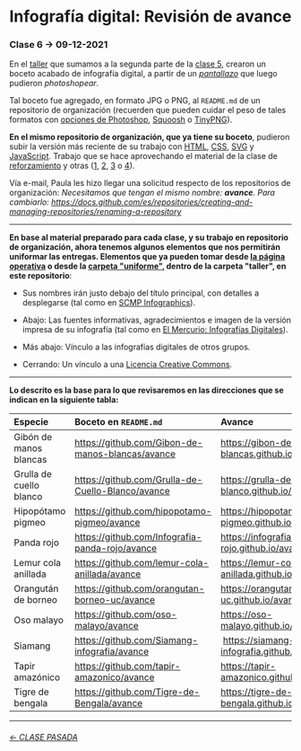 # Infografía digital: Revisión de avance

### Clase 6 → 09-12-2021

En el [taller](https://github.com/profesorfaco/infografia/tree/main/taller) que sumamos a la segunda parte de la [clase 5](https://github.com/profesorfaco/infografia/tree/main/clase-5), crearon un boceto acabado de infografía digital, a partir de un [*pantallazo*](https://www.site-shot.com/) que luego pudieron *photoshopear*.

Tal boceto fue agregado, en formato JPG o PNG, al `README.md` de un repositorio de organización (recuerden que pueden cuidar el peso de tales formatos con [opciones de Photoshop](https://helpx.adobe.com/es/photoshop-elements/using/optimizing-images.html), [Squoosh](https://squoosh.app/) o [TinyPNG](https://tinypng.com/)).  

**En el mismo repositorio de organización, que ya tiene su boceto**, pudieron subir la versión más reciente de su trabajo con [HTML](https://developer.mozilla.org/es/docs/Web/HTML), [CSS](https://developer.mozilla.org/es/docs/Web/CSS), [SVG](https://developer.mozilla.org/es/docs/Web/SVG) y [JavaScript](https://jsparagatos.com/). Trabajo que se hace aprovechando el material de la clase de [reforzamiento](https://profesorfaco.github.io/infografia/reforzamiento/) y otras ([1](https://github.com/profesorfaco/infografia/tree/main/clase-1), [2](https://github.com/profesorfaco/infografia/tree/main/clase-2), [3](https://github.com/profesorfaco/infografia/tree/main/clase-3) o [4](https://github.com/profesorfaco/infografia/tree/main/clase-4)).

Vía e-mail, Paula les hizo llegar una solicitud respecto de los repositorios de organización: *Necesitamos que tengan el mismo nombre: **avance**. Para cambiarlo: https://docs.github.com/es/repositories/creating-and-managing-repositories/renaming-a-repository*

- - - - - - - 

**En base al material preparado para cada clase, y su trabajo en repositorio de organización, ahora tenemos algunos elementos que nos permitirán uniformar las entregas. Elementos que ya pueden tomar desde [la página operativa](https://profesorfaco.github.io/infografia/taller/uniforme/) o desde la [carpeta "uniforme"](https://github.com/profesorfaco/infografia/tree/main/taller/uniforme), dentro de la carpeta "taller", en este repositorio**:

- Sus nombres irán justo debajo del título principal, con detalles a desplegarse (tal como en [SCMP Infographics](https://www.scmp.com/infographic/)).

- Abajo: Las fuentes informativas, agradecimientos e imagen de la versión impresa de su infografía (tal como en [El Mercurio: Infografías Digitales](http://infografias.elmercurio.com/)). 

- Más abajo: Vínculo a las infografías digitales de otros grupos. 

- Cerrando: Un vínculo a una [Licencia Creative Commons](https://creativecommons.org/choose/?lang=es).

- - - - - - - - -

**Lo descrito es la base para lo que revisaremos en las direcciones que se indican en la siguiente tabla:**

| Especie | Boceto en `README.md` | Avance    |
|:--------|:---------------------|:----------|
| Gibón de manos blancas | https://github.com/Gibon-de-manos-blancas/avance | https://gibon-de-manos-blancas.github.io/avance/ |
| Grulla de cuello blanco | https://github.com/Grulla-de-Cuello-Blanco/avance | https://grulla-de-cuello-blanco.github.io/avance |
| Hipopótamo pigmeo | https://github.com/hipopotamo-pigmeo/avance | https://hipopotamo-pigmeo.github.io/avance |
| Panda rojo | https://github.com/Infografia-panda-rojo/avance | https://infografia-panda-rojo.github.io/avance |
| Lemur cola anillada | https://github.com/lemur-cola-anillada/avance | https://lemur-cola-anillada.github.io/avance |
| Orangután de borneo | https://github.com/orangutan-borneo-uc/avance | https://orangutan-borneo-uc.github.io/avance |
| Oso malayo | https://github.com/oso-malayo/avance | https://oso-malayo.github.io/avance |
| Siamang | https://github.com/Siamang-infografia/avance | https://siamang-infografia.github.io/avance |
| Tapir amazónico | https://github.com/tapir-amazonico/avance | https://tapir-amazonico.github.io/avance | 
| Tigre de bengala | https://github.com/Tigre-de-Bengala/avance | https://tigre-de-bengala.github.io/avance/ |


- - - - - - - -

###### [← CLASE PASADA](https://github.com/profesorfaco/infografia/tree/main/clase-5)
